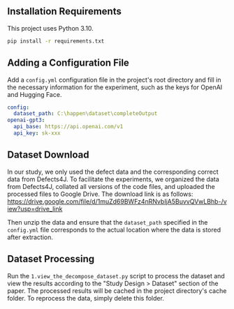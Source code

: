 ## Installation Requirements

This project uses Python 3.10.

```bash
pip install -r requirements.txt
```

## Adding a Configuration File

Add a `config.yml` configuration file in the project's root directory and fill in the necessary information for the experiment, such as the keys for OpenAI and Hugging Face.

```yml
config:
  dataset_path: C:\happen\dataset\completeOutput
openai-gpt3:
  api_base: https://api.openai.com/v1
  api_key: sk-xxx
```

## Dataset Download

In our study, we only used the defect data and the corresponding correct data from Defects4J. To facilitate the experiments, we organized the data from Defects4J, collated all versions of the code files, and uploaded the processed files to Google Drive. The download link is as follows: https://drive.google.com/file/d/1muZd69BWFz4nRNvbIjA5BuvvQVwLBhb-/view?usp=drive_link

Then unzip the data and ensure that the `dataset_path` specified in the `config.yml` file corresponds to the actual location where the data is stored after extraction.

## Dataset Processing

Run the `1.view_the_decompose_dataset.py` script to process the dataset and view the results according to the "Study Design > Dataset" section of the paper. The processed results will be cached in the project directory's cache folder. To reprocess the data, simply delete this folder.


